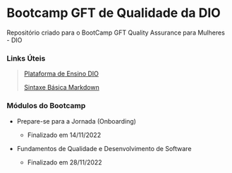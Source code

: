 # Bootcamp GFT de Qualidade da DIO

Repositório criado para o BootCamp GFT Quality Assurance para Mulheres - DIO


### **Links Úteis**
> [Plataforma de Ensino DIO](https://www.dio.me/)
> 
> [Sintaxe Básica Markdown](https://markdownguide.org/basic-syntax/)

### **Módulos do Bootcamp**
- Prepare-se para a Jornada (Onboarding)
  - Finalizado em 14/11/2022
  
- Fundamentos de Qualidade e Desenvolvimento de Software  
  - Finalizado em 28/11/2022
  

  
